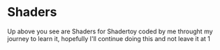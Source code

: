 # Shaders
Up above you see are Shaders for Shadertoy coded by me throught my journey to learn it, hopefully I'll continue doing this and not leave it at 1
